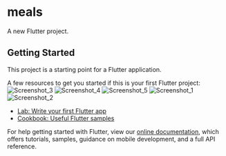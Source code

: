# meals

A new Flutter project.

## Getting Started

This project is a starting point for a Flutter application.

A few resources to get you started if this is your first Flutter project:
![Screenshot_3](https://user-images.githubusercontent.com/61618861/117565643-f114a600-b0ba-11eb-9366-b4b66834863c.png)
![Screenshot_4](https://user-images.githubusercontent.com/61618861/117565644-f2de6980-b0ba-11eb-8bd9-f8a7e1477220.png)
![Screenshot_5](https://user-images.githubusercontent.com/61618861/117565645-f3770000-b0ba-11eb-947a-095175803478.png)
![Screenshot_1](https://user-images.githubusercontent.com/61618861/117565648-f540c380-b0ba-11eb-8509-4c77562f0dc2.png)
![Screenshot_2](https://user-images.githubusercontent.com/61618861/117565650-f5d95a00-b0ba-11eb-911a-334507eb2201.png)

- [Lab: Write your first Flutter app](https://flutter.dev/docs/get-started/codelab)
- [Cookbook: Useful Flutter samples](https://flutter.dev/docs/cookbook)

For help getting started with Flutter, view our
[online documentation](https://flutter.dev/docs), which offers tutorials,
samples, guidance on mobile development, and a full API reference.
